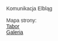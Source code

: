 <head><title>Strona Główna - Komunikacja Elbląg</title><span style="font-family: Arial"> <font color="#363636"></head>
Komunikacja Elbląg<br><br>
Mapa strony:<br>
<a href="https://warmkol.github.io/komunikacja-elblag/tabor">Tabor</a><br>
<a href="https://www.flickr.com/photos/warminskikolejarz/albums/72177720324293851">Galeria</a>
